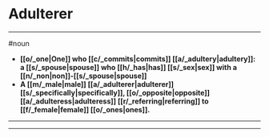 # Adulterer
---
#noun
- **[[o/_one|One]] who [[c/_commits|commits]] [[a/_adultery|adultery]]: a [[s/_spouse|spouse]] who [[h/_has|has]] [[s/_sex|sex]] with a [[n/_non|non]]-[[s/_spouse|spouse]]**
- **A [[m/_male|male]] [[a/_adulterer|adulterer]] [[s/_specifically|specifically]], [[o/_opposite|opposite]] [[a/_adulteress|adulteress]] [[r/_referring|referring]] to [[f/_female|female]] [[o/_ones|ones]].**
---
---
